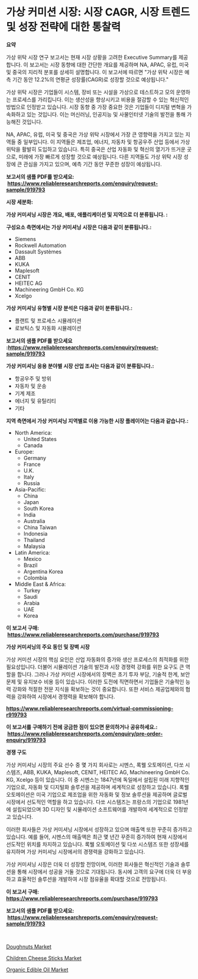<p><h1>가상 커미션 시장: 시장 CAGR, 시장 트렌드 및 성장 전략에 대한 통찰력</h1></p><p><strong>요약</strong></p>
<p><p>가상 위탁 시장 연구 보고서는 현재 시장 상황을 고려한 Executive Summary를 제공합니다. 이 보고서는 시장 동향에 대한 간단한 개요를 제공하며 NA, APAC, 유럽, 미국 및 중국의 지리적 분포를 상세히 설명합니다. 이 보고서에 따르면 "가상 위탁 시장은 예측 기간 동안 12.2%의 연평균 성장률(CAGR)로 성장할 것으로 예상됩니다."</p><p>가상 위탁 시장은 기업들이 시스템, 장비 또는 시설을 가상으로 테스트하고 모의 운영하는 프로세스를 가리킵니다. 이는 생산성을 향상시키고 비용을 절감할 수 있는 혁신적인 방법으로 인정받고 있습니다. 시장 동향 중 가장 중요한 것은 기업들이 디지털 변혁을 가속화하고 있는 것입니다. 이는 머신러닝, 인공지능 및 사물인터넷 기술의 발전을 통해 가능해진 것입니다.</p><p>NA, APAC, 유럽, 미국 및 중국은 가상 위탁 시장에서 가장 큰 영향력을 가지고 있는 지역들 중 일부입니다. 이 지역들은 제조업, 에너지, 자동차 및 항공우주 산업 등에서 가상 위탁을 활발히 도입하고 있습니다. 특히 중국은 산업 자동화 및 혁신의 열기가 뜨거운 곳으로, 미래에 가장 빠르게 성장할 것으로 예상됩니다. 다른 지역들도 가상 위탁 시장 성장에 큰 관심을 가지고 있으며, 예측 기간 동안 꾸준한 성장이 예상됩니다.</p></p>
<p><strong>보고서의 샘플 PDF를 받으세요: &nbsp;<a href="https://www.reliableresearchreports.com/enquiry/request-sample/919793">https://www.reliableresearchreports.com/enquiry/request-sample/919793</a></strong></p>
<p><strong>시장 세분화:</strong></p>
<p><strong> 가상 커미셔닝 시장은 개요, 배포, 애플리케이션 및 지역으로 더 분류됩니다. :</strong></p>
<p><strong>구성요소 측면에서는 가상 커미셔닝 시장은 다음과 같이 분류됩니다.:</strong></p>
<p><ul><li>Siemens</li><li>Rockwell Automation</li><li>Dassault Systèmes</li><li>ABB</li><li>KUKA</li><li>Maplesoft</li><li>CENIT</li><li>HEITEC AG</li><li>Machineering GmbH Co. KG</li><li>Xcelgo</li></ul></p>
<p><strong> 가상 커미셔닝 유형별 시장 분석은 다음과 같이 분류됩니다.:</strong></p>
<p><ul><li>플랜트 및 프로세스 시뮬레이션</li><li>로보틱스 및 자동화 시뮬레이션</li></ul></p>
<p><strong>보고서의 샘플 PDF를 받으세요 :<a href="https://www.reliableresearchreports.com/enquiry/request-sample/919793">https://www.reliableresearchreports.com/enquiry/request-sample/919793</a></strong></p>
<p><strong> 가상 커미셔닝 응용 분야별 시장 산업 조사는 다음과 같이 분류됩니다.:</strong></p>
<p><ul><li>항공우주 및 방위</li><li>자동차 및 운송</li><li>기계 제조</li><li>에너지 및 유틸리티</li><li>기타</li></ul></p>
<p><strong>지역 측면에서 가상 커미셔닝 지역별로 이용 가능한 시장 플레이어는 다음과 같습니다.:</strong></p>
<p><ul>
    <li>
        North America:
        <ul>
            <li>United States</li>
            <li>Canada</li>
        </ul>
    </li>
    <li>
        Europe:
        <ul>
            <li>Germany</li>
            <li>France</li>
            <li>U.K.</li>
            <li>Italy</li>
            <li>Russia</li>
        </ul>
    </li>
    <li>
        Asia-Pacific:
        <ul>
            <li>China</li>
            <li>Japan</li>
            <li>South Korea</li>
            <li>India</li>
            <li>Australia</li>
            <li>China Taiwan</li>
            <li>Indonesia</li>
            <li>Thailand</li>
            <li>Malaysia</li>
        </ul>
    </li>
    <li>
        Latin America:
        <ul>
            <li>Mexico</li>
            <li>Brazil</li>
            <li>Argentina Korea</li>
            <li>Colombia</li>
        </ul>
    </li>
    <li>
        Middle East & Africa:
        <ul>
            <li>Turkey</li>
            <li>Saudi</li>
            <li>Arabia</li>
            <li>UAE</li>
            <li>Korea</li>
        </ul>
    </li>
    </ul></p>
<p><strong>이 보고서 구매: &nbsp;<a href="https://www.reliableresearchreports.com/purchase/919793">https://www.reliableresearchreports.com/purchase/919793</a></strong></p>
<p><strong>가상 커미셔닝의 주요 동인 및 장벽 시장</strong></p>
<p><p>가상 커미션 시장의 핵심 요인은 산업 자동화의 증가와 생산 프로세스의 최적화를 위한 필요성입니다. 더불어 시뮬레이션 기술의 발전과 시장 경쟁력 강화를 위한 요구도 큰 역할을 합니다. 그러나 가상 커미션 시장에서의 장벽은 초기 투자 부담, 기술적 한계, 보안 문제 및 유지보수 비용 등이 있습니다. 이러한 도전에 직면하면서 기업들은 기술적인 능력 강화와 적절한 전문 지식을 확보하는 것이 중요합니다. 또한 서비스 제공업체와의 협력을 강화하여 시장에서 경쟁력을 확보해야 합니다.</p></p>
<p><strong><a href="https://www.reliableresearchreports.com/virtual-commissioning-r919793">https://www.reliableresearchreports.com/virtual-commissioning-r919793</a></strong></p>
<p><strong>이 보고서를 구매하기 전에 궁금한 점이 있으면 문의하거나 공유하세요.: &nbsp;<a href="https://www.reliableresearchreports.com/enquiry/pre-order-enquiry/919793">https://www.reliableresearchreports.com/enquiry/pre-order-enquiry/919793</a></strong></p>
<p><strong>경쟁 구도</strong></p>
<p><p>가상 커미셔닝 시장의 주요 선수 중 몇 가지 회사로는 시멘스, 록웰 오토메이션, 다쏘 시스템즈, ABB, KUKA, Maplesoft, CENIT, HEITEC AG, Machineering GmbH Co. KG, Xcelgo 등이 있습니다. 이 중 시멘스는 1847년에 독일에서 설립된 미래 지향적인 기업으로, 자동화 및 디지털화 솔루션을 제공하며 세계적으로 성장하고 있습니다. 록웰 오토메이션은 미국 기업으로 제조업을 위한 자동화 및 정보 솔루션을 제공하며 글로벌 시장에서 선도적인 역할을 하고 있습니다. 다쏘 시스템즈는 프랑스의 기업으로 1981년에 설립되었으며 3D 디자인 및 시뮬레이션 소프트웨어를 개발하여 세계적으로 인정받고 있습니다.</p><p>이러한 회사들은 가상 커미셔닝 시장에서 성장하고 있으며 매출액 또한 꾸준히 증가하고 있습니다. 예를 들어, 시멘스의 매출액은 최근 몇 년간 꾸준히 증가하여 현재 시장에서 선도적인 위치를 차지하고 있습니다. 록웰 오토메이션 및 다쏘 시스템즈 또한 성장세를 유지하며 가상 커미셔닝 시장에서의 경쟁력을 강화하고 있습니다.</p><p>가상 커미셔닝 시장은 더욱 더 성장할 전망이며, 이러한 회사들은 혁신적인 기술과 솔루션을 통해 시장에서 성공을 거둘 것으로 기대됩니다. 동시에 고객의 요구에 더욱 더 부응하고 효율적인 솔루션을 개발하여 시장 점유율을 확대할 것으로 전망됩니다.</p></p>
<p><strong>이 보고서 구매: &nbsp; <a href="https://www.reliableresearchreports.com/purchase/919793">https://www.reliableresearchreports.com/purchase/919793</a></strong></p>
<p><strong>보고서의 샘플 PDF를 받으세요: &nbsp;<a href="https://www.reliableresearchreports.com/enquiry/request-sample/919793">https://www.reliableresearchreports.com/enquiry/request-sample/919793</a></strong><strong></strong></p>
<p>&nbsp;</p>
<p><p><a href="https://sore-arch-6db.notion.site/Doughnuts-Market-Comprehensive-Assessment-by-Type-Application-and-Geography-cec9ee6b2f104a49b4eb06ee8e5ce388">Doughnuts Market</a></p><p><a href="https://funky-papaya-cf4.notion.site/Children-Cheese-Sticks-Market-Size-Market-Outlook-and-Market-Forecast-2024-to-2031-c48897d46b5d46caa595da4eb163f729">Children Cheese Sticks Market</a></p><p><a href="https://confirmed-shield-e13.notion.site/Organic-Edible-Oil-Market-Report-Reveals-the-Latest-Trends-And-Growth-Opportunities-of-this-Market-592e9cbe81e14bcfb0fe8143529a273b">Organic Edible Oil Market</a></p></p>
